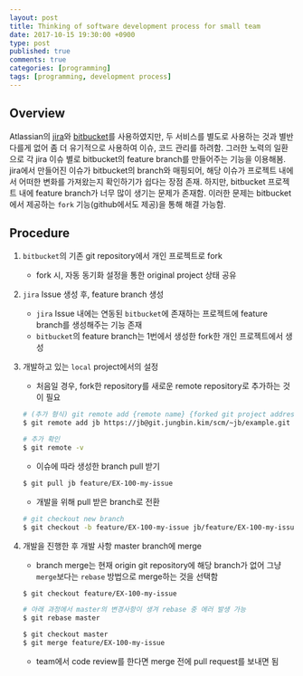 ```yaml
---
layout: post
title: Thinking of software development process for small team 
date: 2017-10-15 19:30:00 +0900
type: post
published: true
comments: true
categories: [programming]
tags: [programming, development process]
---
```


## Overview
Atlassian의 [jira](https://ko.atlassian.com/software/jira)와 [bitbucket](https://ko.atlassian.com/software/bitbucket)를 사용하였지만,
두 서비스를 별도로 사용하는 것과 별반 다를게 없어 좀 더 유기적으로 사용하여 이슈, 코드 관리를 하려함.
그러한 노력의 일환으로 각 jira 이슈 별로 bitbucket의 feature branch를 만들어주는 기능을 이용해봄.
jira에서 만들어진 이슈가 bitbucket의 branch와 매핑되어, 해당 이슈가 프로젝트 내에서 어떠한 변화를 가져왔는지 확인하기가 쉽다는 장점 존재. 
하지만, bitbucket 프로젝트 내에 feature branch가 너무 많이 생기는 문제가 존재함.
이러한 문제는 bitbucket에서 제공하는 `fork` 기능(github에서도 제공)을 통해 해결 가능함. 


## Procedure

1. `bitbucket`의 기존 git repository에서 개인 프로젝트로 fork 
    - fork 시, 자동 동기화 설정을 통한 original project 상태 공유

2. `jira` Issue 생성 후, feature branch 생성
    - `jira` Issue 내에는 연동된 `bitbucket`에 존재하는 프로젝트에 feature branch를 생성해주는 기능 존재
    - `bitbucket`의 feature branch는 1번에서 생성한 fork한 개인 프로젝트에서 생성

3. 개발하고 있는 `local` project에서의 설정 
    - 처음일 경우, fork한 repository를 새로운 remote repository로 추가하는 것이 필요     
    
    ```sh
    # (추가 형식) git remote add {remote name} {forked git project address at personal}
    $ git remote add jb https://jb@git.jungbin.kim/scm/~jb/example.git
    
    # 추가 확인
    $ git remote -v
    ``` 
    
    - 이슈에 따라 생성한 branch pull 받기 
    
    ```sh
    $ git pull jb feature/EX-100-my-issue
    ```
    
    
    - 개발을 위해 pull 받은 branch로 전환
    
    ```sh
    # git checkout new branch
    $ git checkout -b feature/EX-100-my-issue jb/feature/EX-100-my-issue
    ```

4. 개발을 진행한 후 개발 사항 master branch에 merge
    - branch merge는 현재 origin git repository에 해당 branch가 없어 그냥 `merge`보다는 `rebase` 방법으로 merge하는 것을 선택함
    
    ```sh
    $ git checkout feature/EX-100-my-issue
    
    # 아래 과정에서 master의 변경사항이 생겨 rebase 중 에러 발생 가능 
    $ git rebase master 
    
    $ git checkout master
    $ git merge feature/EX-100-my-issue
    ``` 

    - team에서 code review를 한다면 merge 전에  pull request를 보내면 됨 